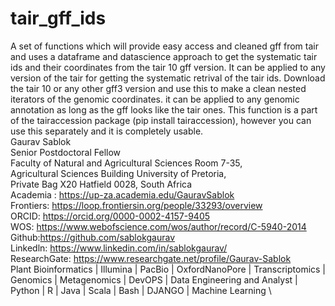# tair_gff_ids
A set of functions which will provide easy access and cleaned gff from tair and uses a dataframe and datascience approach to get the systematic tair ids and their coordinates from the tair 10 gff version. It can be applied to any version of the tair for getting the systematic retrival of the tair ids. Download the tair 10 or any other gff3 version and use this to make a clean nested iterators of the genomic coordinates. it can be applied to any genomic annotation as long as the gff looks like the tair ones. This function is a part of the tairaccession package (pip install tairaccession), however you can use this separately and it is completely usable. \
Gaurav Sablok \
Senior Postdoctoral Fellow \
Faculty of Natural and Agricultural Sciences Room 7-35, \
Agricultural Sciences Building University of Pretoria, \
Private Bag X20 Hatfield 0028, South Africa \
Academia : https://up-za.academia.edu/GauravSablok \
Frontiers: https://loop.frontiersin.org/people/33293/overview \
ORCID: https://orcid.org/0000-0002-4157-9405 \
WOS: https://www.webofscience.com/wos/author/record/C-5940-2014 \
Github:https://github.com/sablokgaurav \
Linkedln: https://www.linkedin.com/in/sablokgaurav/ \
ResearchGate: https://www.researchgate.net/profile/Gaurav-Sablok \
Plant Bioinformatics | Illumina | PacBio | OxfordNanoPore | Transcriptomics | \
Genomics | Metagenomics | DevOPS | Data Engineering and Analyst | \
Python | R | Java | Scala | Bash | DJANGO | Machine Learning \

